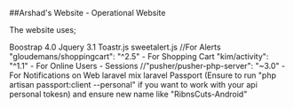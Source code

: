 ##Arshad's Website - Operational Website

The website uses;

Boostrap 4.0 
Jquery 3.1 
Toastr.js
sweetalert.js //For Alerts
"gloudemans/shoppingcart": "^2.5" - For Shopping Cart
"kim/activity": "^1.1" - For Online Users - Sessions
//"pusher/pusher-php-server": "~3.0" - For Notifications on Web
laravel mix
laravel Passport (Ensure to run "php artisan passport:client --personal" if you want to work with your api personal tokesn) and ensure new name like "RibnsCuts-Android"


